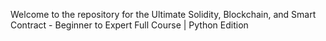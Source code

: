 Welcome to the repository for the Ultimate Solidity, Blockchain, and Smart Contract - Beginner to Expert Full Course | Python Edition
